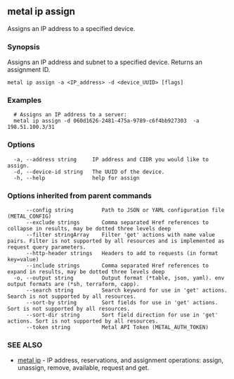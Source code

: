 ## metal ip assign

Assigns an IP address to a specified device.

### Synopsis

Assigns an IP address and subnet to a specified device. Returns an assignment ID.

```
metal ip assign -a <IP_address> -d <device_UUID> [flags]
```

### Examples

```
  # Assigns an IP address to a server:
  metal ip assign -d 060d1626-2481-475a-9789-c6f4bb927303  -a 198.51.100.3/31
```

### Options

```
  -a, --address string     IP address and CIDR you would like to assign.
  -d, --device-id string   The UUID of the device.
  -h, --help               help for assign
```

### Options inherited from parent commands

```
      --config string         Path to JSON or YAML configuration file (METAL_CONFIG)
      --exclude strings       Comma separated Href references to collapse in results, may be dotted three levels deep
      --filter stringArray    Filter 'get' actions with name value pairs. Filter is not supported by all resources and is implemented as request query parameters.
      --http-header strings   Headers to add to requests (in format key=value)
      --include strings       Comma separated Href references to expand in results, may be dotted three levels deep
  -o, --output string         Output format (*table, json, yaml). env output formats are (*sh, terraform, capp).
      --search string         Search keyword for use in 'get' actions. Search is not supported by all resources.
      --sort-by string        Sort fields for use in 'get' actions. Sort is not supported by all resources.
      --sort-dir string       Sort field direction for use in 'get' actions. Sort is not supported by all resources.
      --token string          Metal API Token (METAL_AUTH_TOKEN)
```

### SEE ALSO

* [metal ip](metal_ip.md)	 - IP address, reservations, and assignment operations: assign, unassign, remove, available, request and get.


